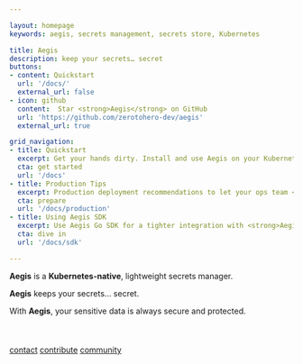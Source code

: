 ```yaml
---

layout: homepage
keywords: aegis, secrets management, secrets store, Kubernetes

title: Aegis
description: keep your secrets… secret
buttons:
- content: Quickstart
  url: '/docs/'
  external_url: false
- icon: github
  content:  Star <strong>Aegis</strong> on GitHub
  url: 'https://github.com/zerotohero-dev/aegis'
  external_url: true

grid_navigation:
- title: Quickstart
  excerpt: Get your hands dirty. Install and use Aegis on your Kubernetes cluster.
  cta: get started
  url: '/docs'
- title: Production Tips
  excerpt: Production deployment recommendations to let your ops team <code>#sleepmore</code>.
  cta: prepare
  url: '/docs/production'
- title: Using Aegis SDK
  excerpt: Use Aegis Go SDK for a tighter integration with <strong>Aegis</strong> components.
  cta: dive in
  url: '/docs/sdk'

---
```


<div style="margin-top:0.75em"></div>

**Aegis** is a **Kubernetes-native**, lightweight secrets manager.

**Aegis** keeps your secrets… secret.

With **Aegis**, your sensitive data is always 
secure and protected.

<div style="margin-top:3.75em"></div>

<div>
<a href="/contact" class="btn-home">contact</a> 
<a href="/contact#i-want-to-be-a-contributor" class="btn-home">contribute</a> 
<a href="/contact#community" class="btn-home">community</a> 
</div>

[contact]: /contact
[contribute]: /contributing
[coffee]: /coffee